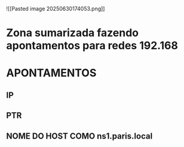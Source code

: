 

![[Pasted image 20250630174053.png]]

# Zona sumarizada fazendo apontamentos para redes 192.168 

# APONTAMENTOS
## IP
## PTR
## NOME DO HOST COMO ns1.paris.local
